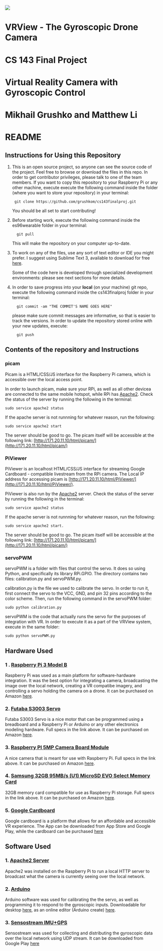 # ![](http://micro.seas.harvard.edu/images/SEASLogo_RGB.jpg)
# VRView - The Gyroscopic Drone Camera
# CS 143 Final Project
# Virtual Reality Camera with Gyroscopic Control
# Mikhail Grushko and Matthew Li
# README

## Instructions for Using this Repository

1. This is an open source project, so anyone can see the source code of the project. Feel free to browse or download the files in this repo. In order to get contributor privileges, please talk to one of the team members.
    If you want to copy this repository to your Raspberry Pi or any other machine, execute execute the following command inside the folder (where you want to store your repository) in your terminal:

        git clone https://github.com/grushkom/cs143finalproj.git

    You should be all set to start contributing!

2. Before starting work, execute the following command inside the es96wearable folder in your terminal:

         git pull

    This will make the repository on your computer up-to-date.

3. To work on any of the files, use any sort of text editor or IDE you might
prefer. I suggest using Sublime Text 3, available to download for free [here](https://www.sublimetext.com/3).

    Some of the code here is developed through specialized development environments: please see next sections for more details.

4. In order to save progress into your **local** (on your machine) git repo, execute the following command inside the cs143finalproj folder in your terminal:

         git commit -am "THE COMMIT'S NAME GOES HERE"

    please make sure commit messages are informative, so that is easier to track the versions.
    In order to update the repository stored online with your new updates, execute:

         git push

## Contents of the repository and Instructions

### picam

Picam is a HTML/CSS/JS interface for the Raspberry Pi camera, which is accessible over the local access point.

In order to launch picam, make sure your RPi, as well as all other devicea are connected to the same mobile hotspot, while RPi has [Apache2](https://httpd.apache.org). Check the status of the server by running the following in the terminal:

    sudo service apache2 status

If the apache server is not runnning for whatever reason, run the following:

    sudo service apache2 start

The server should be good to go. The picam itself will be accessible at the following link: [http://171.20.11.10/html/picam/](http://171.20.11.10/html/picam/)

### PiViewer

PiViewer is an localhost HTML/CSS/JS interface for streaming Google Cardboard - compatible livestream from the RPi camera. The Local IP address for accessing picam is [http://171.20.11.10/html/PiViewer/](http://171.20.11.10/html/PiViewer/).

PiViewer is also run by the [Apache2](https://httpd.apache.org) server. Check the status of the server by running the following in the terminal:

    sudo service apache2 status
If the apache server is not runnning for whatever reason, run the following:

    sudo service apache2 start.

The server should be good to go. The picam itself will be accessible at the following link: [http://171.20.11.10/html/picam/](http://171.20.11.10/html/picam/)

### servoPWM

servoPWM is a folder with files that control the servo. It does so using Python, and specifically its library RPi.GPIO. The directory contains two files: calibration.py and servoPWM.py.

calibration.py is the file we used to calibrate the servo. In order to run it, first connect the servo to the VCC, GND, and pin 32 pins according to the color scheme. Then, run the following command in the servoPWM folder:

    sudo python calibration.py

servoPWM is the code that actually runs the servo for the purposes of integration with VR. In order to execute it as a part of the VRView system, execute in the same folder:

    sudo python servoPWM.py

## Hardware Used

### 1 . [Raspberry Pi 3 Model B](https://www.raspberrypi.org)

Raspberry Pi was used as a main platform for software-hardware integration. It was the best option for integrating a camera, broadcasting the image over the local network, creating a VR compatibe imagery, and controlling a servo holding the camera on a drone. It can be purchased on Amazon [here](https://www.amazon.com/Raspberry-Pi-RASPBERRYPI3-MODB-1GB-Model-Motherboard/dp/B01CD5VC92/ref=sr_1_3?s=pc&ie=UTF8&qid=1511748097&sr=1-3&keywords=raspberry+pi).

### 2. [Futaba S3003 Servo](https://www.towerhobbies.com/cgi-bin/wti0001p?&I=LXH288)

Futaba S3003 Servo is a nice motor that can be programmed using a breadboard and a Raspberry Pi or Arduino or any other electronics modeling hardware. Full specs in the link above. It can be purchased on Amazon [here](https://www.amazon.com/Futaba-FUTM0031-S3003-Standard-Servo/dp/B0015H2V72/ref=sr_1_1?s=toys-and-games&ie=UTF8&qid=1511748433&sr=1-1&keywords=futaba+s3003).

### 3. [Raspberry PI 5MP Camera Board Module](https://www.sparkfun.com/products/14028)

A nice camera that is meant for use with Raspberry Pi. Full specs in the link above. It can be purchased on Amazon [here](https://www.amazon.com/Raspberry-5MP-Camera-Board-Module/dp/B00E1GGE40).

### 4. [Samsung 32GB 95MB/s (U1) MicroSD EVO Select Memory Card](https://www.samsung.com/us/computing/memory-storage/memory-cards/microsdhc-evo-select-memory-card-w--adapter-32gb--2017-model--mb-me32ga-am/)

32GB memory card compatible for use as Raspberry Pi storage. Full specs in the link above. It can be purchased on Amazon [here](https://www.amazon.com/dp/B01DOB6Y5Q/ref=sspa_dk_detail_6?psc=1).

### 5. [Google Cardboard](https://vr.google.com/cardboard/)

Google cardboard is a platform that allows for an affordable and accessible VR experience. The App can be downloaded from App Store and Google Play, while the cardboard can be purchased [here](https://vr.google.com/cardboard/get-cardboard/)



## Software Used

### 1. [Apache2 Server](http://httpd.apache.org)

Apache2 was installed on the Raspberry Pi to run a local HTTP server to broadcast what the camera is currently seeing over the local network.

### 2. [Arduino](https://www.arduino.cc)

Arduino software was used for calibrating the the servo, as well as programming it to respond to the gyroscopic inputs. Downloadable for desktop [here](https://www.arduino.cc/en/Main/Software), as an online editor (Arduino create) [here](https://create.arduino.cc).

### 3. [Sensostream IMU+GPS](https://play.google.com/store/apps/details?id=de.lorenz_fenster.sensorstreamgps)

Sensostream was used for collecting and distributing the gyroscopic data over the local network using UDP stream. It can be downloaded from Google Play [here](https://play.google.com/store/apps/details?id=de.lorenz_fenster.sensorstreamgps)
